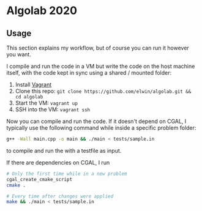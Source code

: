 # Algolab 2020
## Usage
This section explains my workflow, but of course you can run it however you want.

I compile and run the code in a VM but write the code on the host machine itself, with the code kept in sync using a shared / mounted folder:

1. Install [Vagrant](https://www.vagrantup.com/docs/installation)
2. Clone this repo: `git clone https://github.com/elwin/algolab.git && cd algolab`
3. Start the VM: `vagrant up`
4. SSH into the VM: `vagrant ssh`

Now you can compile and run the code. If it doesn't depend on CGAL, I typically use the following command while inside a specific problem folder:
```bash
g++ -Wall main.cpp -o main && ./main < tests/sample.in
```
to compile and run the with a testfile as input.

If there are dependencies on CGAL, I run
```bash
# Only the first time while in a new problem
cgal_create_cmake_script
cmake .

# Every time after changes were applied
make && ./main < tests/sample.in
```